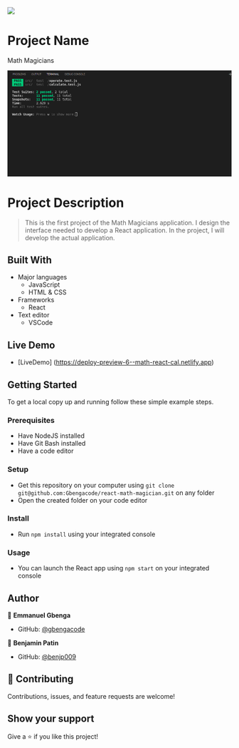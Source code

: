 ![](https://img.shields.io/badge/Microverse-blueviolet)

# Project Name

Math Magicians

![screenshot](./test.png)

# Project Description

> This is the first project of the Math Magicians application. I design the interface needed to develop a React application. In the project,  I will develop the actual application.

## Built With

- Major languages
    - JavaScript
    - HTML & CSS
- Frameworks
    - React
- Text editor
    - VSCode

## Live Demo

- [LiveDemo]  (https://deploy-preview-6--math-react-cal.netlify.app)
## Getting Started


To get a local copy up and running follow these simple example steps.

### Prerequisites

- Have NodeJS installed
- Have Git Bash installed
- Have a code editor

### Setup

- Get this repository on your computer using ```git clone git@github.com:Gbengacode/react-math-magician.git``` on any folder
- Open the created folder on your code editor

### Install

- Run ```npm install``` using your integrated console

### Usage

- You can launch the React app using ```npm start``` on your integrated console

## Author

👤 **Emmanuel Gbenga**

- GitHub: [@gbengacode](https://github.com/gbengacode)


👤 **Benjamin Patin**

- GitHub: [@benjp009](https://github.com/benjp009)


## 🤝 Contributing
Contributions, issues, and feature requests are welcome!

## Show your support

Give a ⭐️ if you like this project!

